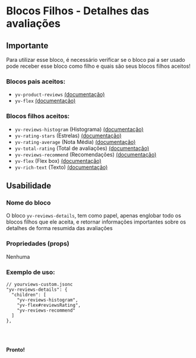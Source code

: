 # Blocos Filhos - Detalhes das avaliações

## Importante

Para utilizar esse bloco, é necessário verificar se o bloco pai a ser usado pode receber esse bloco como filho e quais são seus blocos filhos aceitos!

### Blocos pais aceitos:

 - `yv-product-reviews` [(documentação)](https://github.com/yourviewsbyhiplatform/documentacoes/blob/master/Instala%C3%A7%C3%A3o%20personaliz%C3%A1vel%20-%20Bloco%20de%20reviews.md)
 - `yv-flex` [(documentação)](https://github.com/yourviewsbyhiplatform/documentacoes/blob/master/Blocos%20Filhos%20-%20Flex%20Box.md)

### Blocos filhos aceitos:

 - `yv-reviews-histogram` (Histograma) [(documentação)](https://github.com/yourviewsbyhiplatform/documentacoes/blob/master/Blocos%20Filhos%20-%20Histograma.md)
 - `yv-rating-stars` (Estrelas) [(documentação)](https://github.com/yourviewsbyhiplatform/documentacoes/blob/master/Blocos%20Filhos%20-%20Estrelas.md)
 - `yv-rating-average` (Nota Média) [(documentação)](https://github.com/yourviewsbyhiplatform/documentacoes/blob/master/Blocos%20Filhos%20-%20Nota%20M%C3%A9dia.md)
 - `yv-total-rating` (Total de avaliações) [(documentação)](https://github.com/yourviewsbyhiplatform/documentacoes/blob/master/Blocos%20Filhos%20-%20Total%20de%20Avalia%C3%A7%C3%B5es.md)
 - `yv-reviews-recommend` (Recomendações) [(documentação)](#)
 - `yv-flex` (Flex box) [(documentação)](https://github.com/yourviewsbyhiplatform/documentacoes/blob/master/Blocos%20Filhos%20-%20Flex%20Box.md)
 - `yv-rich-text` (Texto) [(documentação)](https://github.com/yourviewsbyhiplatform/documentacoes/blob/master/Blocos%20Filhos%20-%20Texto.md)
 
## Usabilidade

### Nome do bloco

O bloco `yv-reviews-details`, tem como papel, apenas englobar todo os blocos filhos que ele aceita, e retornar informações importantes sobre os detalhes de forma resumida das avaliações

### Propriedades (props)

Nenhuma

### Exemplo de uso:

```jsonc
// yourviews-custom.jsonc
"yv-reviews-details": {
  "children": [
    "yv-reviews-histogram",
    "yv-flex#reviewsRating",
    "yv-reviews-recommend"
  ]
},
```

<br>
<br>

**Pronto!**

<!--stackedit_data:
eyJoaXN0b3J5IjpbMTA2MDk5MjczNiwxOTk3OTc2MTczXX0=
-->